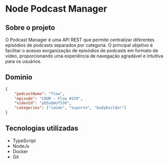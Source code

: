 # Node Podcast Manager

## Sobre o projeto
O Podcast Manager é uma API REST que permite centralizar diferentes episódios de podcasts separados por categoria. O principal objetivo é facilitar o acesso eorganização de episódios de podcasts em formato de vídeo, proporcionando uma experiência de navegação agradável e intuitiva para os usuários.

## Dominio
```json
{
    "podcastName": "flow",
    "episode": "CBUM - Flow #319",
    "videoId": "pQSuQmUfS30",
    "categories": ["saúde", "esporte", "bodybuilder"]
}
```

## Tecnologias utilizadas
- TypeScript
- NodeJs
- Docker
- Git
